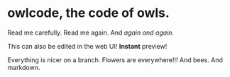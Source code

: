 # owlcode, the code of owls.

Read me carefully.
Read me again.
And *again and again.*

This can also be edited in the web UI! **Instant** preview!

Everything is nicer on a branch.
Flowers are everywhere!!! And bees. And markdown.
